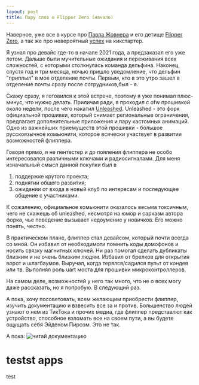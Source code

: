 ```yaml
---
layout: post
title: Пару слов о Flipper Zero (начало)
---
```

Наверное, уже все в курсе про [Павла Жовнера](https://habr.com/ru/users/zhovner/) и его детище [Flipper Zero](https://flipperzero.one/), а так же про невероятный [успех](https://www.kickstarter.com/projects/flipper-devices/flipper-zero-tamagochi-for-hackers) на кикстартер.

Я узнал про девайс где-то в начале 2021 года, а предзаказал его уже летом. Дальше были мучительные ожидания и переживания всех сложностей, с которыми столкнулась команда дельфина. Наконец, спустя год и три месяца, ночью пришло уведомление, что дельфин "приплыл" в мое отделение почты. Первым, кто в это утро зашел в отделение почты сразу после сотрудников,был - я.

Скажу сразу, я готовился к этой встрече, поэтому я уже понимал плюс-минус, что нужно делать. Приличая ради, я проходил с ofw прошивкой около недели, после чего накатил [Unleashed](https://github.com/DarkFlippers/unleashed-firmware).
Unleashed - это форк официальной прошивки, который снимает региональные ограничения, предлагает дополнительные приложения и пару кастомных анимаций. Одно из важнейших приемуществ этой прошивки - большое русскоязычное комьюнити, которое всячески участвует в развитии возможностей флиппера.

Говоря прямо, я не пентестер и до пояления флиппера не особо интересовался различными ключами и радиосигналами. Для меня изначальный смысл данной покупки был в 
1. поддержке крутого проекта; 
2. поднятии общего развития; 
3. ожидании от входа в новый клуб по интересам и последующее общение с участниками.

К сожалению, официальное комьюнити оказалось весьма токсичным, чего не скажешь об unleashed, несмотря на юмор и сарказм автора форка, чье поведение вызывает недоумение у новичков. Его можно понять, честно.

В практическом плане, флиппер стал девайсом, который почти всегда со мной. Он избавил от необходимоти помнить коды домофонов и носить связку магнитных ключей. Ни раз помогал сделать дубликаты близким и не очень близким людям. Избавил от брелков для открытия ворот и шлагбаумов. Выручал, когда терялся/садился пульт от кондея или тв. Выполнял роль uart моста для прошивки микроконтроллеров.

На самом деле, возможностей у него так много, что не о всех могу даже рассказать, но я попробую. В следующий раз.

А пока, хочу посоветовать, всем желающим приобрести флиппер, изучить документацию и взвесить все за и против. Большенство людей узнают о нем из ТикТока и прочих медиа, где флиппер представлют как устройство, способное взломать все на своем пути, а вы будете ощущать себя Эйденом Пирсом. Это не так.

А пока:
![читай документацию](https://etkr4k.github.io/assets/gif/docs.gif)

# testst apps 

test
